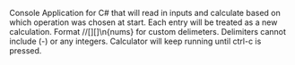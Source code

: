Console Application for C# that will read in inputs and calculate based on which operation was chosen at start. Each entry will be treated 
as a new calculation. 
Format //[][]\n{nums} for custom delimeters.
Delimiters cannot include (-) or any integers.
Calculator will keep running until ctrl-c is pressed.
